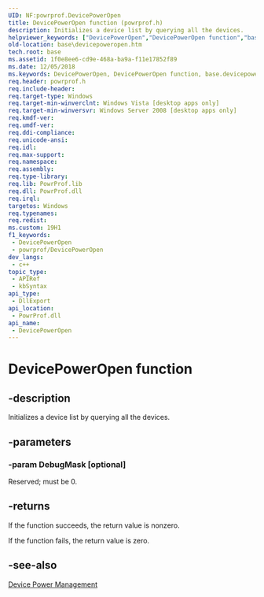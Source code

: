 ```yaml
---
UID: NF:powrprof.DevicePowerOpen
title: DevicePowerOpen function (powrprof.h)
description: Initializes a device list by querying all the devices.
helpviewer_keywords: ["DevicePowerOpen","DevicePowerOpen function","base.devicepoweropen","powrprof/DevicePowerOpen"]
old-location: base\devicepoweropen.htm
tech.root: base
ms.assetid: 1f0e8ee6-cd9e-468a-ba9a-f11e17852f89
ms.date: 12/05/2018
ms.keywords: DevicePowerOpen, DevicePowerOpen function, base.devicepoweropen, powrprof/DevicePowerOpen
req.header: powrprof.h
req.include-header: 
req.target-type: Windows
req.target-min-winverclnt: Windows Vista [desktop apps only]
req.target-min-winversvr: Windows Server 2008 [desktop apps only]
req.kmdf-ver: 
req.umdf-ver: 
req.ddi-compliance: 
req.unicode-ansi: 
req.idl: 
req.max-support: 
req.namespace: 
req.assembly: 
req.type-library: 
req.lib: PowrProf.lib
req.dll: PowrProf.dll
req.irql: 
targetos: Windows
req.typenames: 
req.redist: 
ms.custom: 19H1
f1_keywords:
 - DevicePowerOpen
 - powrprof/DevicePowerOpen
dev_langs:
 - c++
topic_type:
 - APIRef
 - kbSyntax
api_type:
 - DllExport
api_location:
 - PowrProf.dll
api_name:
 - DevicePowerOpen
---
```


# DevicePowerOpen function


## -description

Initializes a device list by querying all the devices.

## -parameters

### -param DebugMask [optional]

Reserved; must be 0.

## -returns

If the function succeeds, the return value is nonzero.

If the function fails, the return value is zero.

## -see-also

<a href="https://docs.microsoft.com/windows/desktop/Power/device-power-management">Device Power Management</a>

